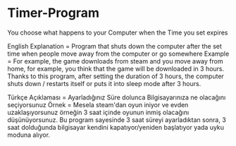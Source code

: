 # Timer-Program
You choose what happens to your Computer when the Time you set expires


English Explanation = Program that shuts down the computer after the set time when people move away from the computer or go somewhere
Example = For example, the game downloads from steam and you move away from home, for example, you think that the game will be downloaded in 3 hours. 
Thanks to this program, after setting the duration of 3 hours, 
the computer shuts down / restarts itself or puts it into sleep mode after 3 hours.


Türkçe Açıklaması = Ayarladığınız Süre dolunca Bilgisayarınıza ne olacağını seçiyorsunuz
Örnek = Mesela steam'dan oyun iniyor ve evden uzaklaşıyorsunuz örneğin 3 saat içinde oyunun inmiş olacağını düşünüyorsunuz.
Bu program sayesinde 3 saat süreyi ayarladıktan sonra, 3 saat dolduğunda  bilgisayar kendini kapatıyor/yeniden başlatıyor yada uyku moduna alıyor.
